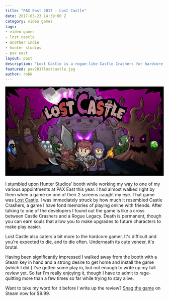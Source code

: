 ```yaml
---
title: "PAX East 2017 - Lost Castle"
date: 2017-03-23 14:39:00 Z
category: video games
tags:
- video games
- lost castle
- another indie
- hunter studios
- pax east
layout: post
description: "Lost Castle is a rogue-like Castle Crashers for hardcore gaming."
featured: pax2017lostcastle.jpg
author: robk
---
```


![Lost Castle](/images/lostcastle/header.jpg)

I stumbled upon Hunter Studios' booth while working my way to one of my various appointments at PAX East this year. I had almost walked right by them when a game on one of their 2 screens caught my eye. That game was [Lost Castle](http://anotherindie.com/game/lost-castle/). I was immediately struck by how much it resembled Castle Crashers, a game I have fond memories of playing online with friends. After talking to one of the developers I found out the game is like a cross between Castle Crashers and a Rogue Legacy. Death is permanent, though you can earn souls that allow you to make upgrades to future characters to make play easier.

Lost Castle also caters a bit more to the hardcore gamer. It's difficult and you're expected to die, and to die often. Underneath its cute veneer, it's brutal.

Having been significantly impressed I walked away from the booth with a Steam key in hand and a strong desire to get home and install the game (which I did.) I've gotten some play in, but not enough to write up my full review yet. So far I'm really enjoying it, though I have to admit to rage-quitting more than a few times so far while trying to stay alive.

Want to take my word for it before I write up the review? [Snag the game](http://store.steampowered.com/app/434650/) on Steam now for $9.99.
